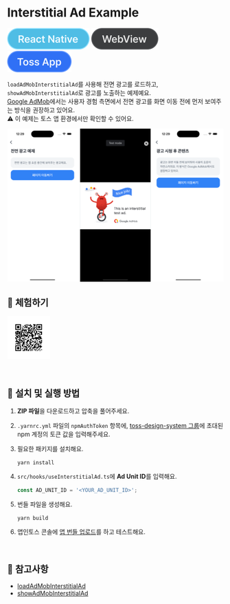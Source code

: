# Interstitial Ad Example

![React Native](../assets/tags/tag-react-native.svg)
![WebView](../assets/tags/tag-webview.svg)
![Toss App](../assets/tags/tag-toss-app.svg)

`loadAdMobInterstitialAd`를 사용해 전면 광고를 로드하고, `showAdMobInterstitialAd`로 광고를 노출하는 예제예요.  
[Google AdMob](https://support.google.com/admob/answer/6066980?hl=ko)에서는 사용자 경험 측면에서 전면 광고를 화면 이동 전에 먼저 보여주는 방식을 권장하고 있어요.  
⚠️ 이 예제는 토스 앱 환경에서만 확인할 수 있어요.

<img src="../assets/examples/with-interstitial-ad-example-image.png" alt="example image" width="1010px"/>

<br />

## 📲 체험하기

<img src="../assets/qr-codes/with-interstitial-ad-qr-code.svg" ait="qr code" width="100px" />&nbsp;

<br />

## 🚀 설치 및 실행 방법

1. **ZIP 파일**을 다운로드하고 압축을 풀어주세요.

2. `.yarnrc.yml` 파일의 `npmAuthToken` 항목에, [toss-design-system 그룹](https://tossmini-docs.toss.im/tds-react-native/setup-npm/)에 초대된 npm 계정의 토큰 값을 입력해주세요.

3. 필요한 패키지를 설치해요.

   ```
   yarn install
   ```

4. `src/hooks/useInterstitialAd.ts`에 **Ad Unit ID**를 입력해요.

   ```ts
   const AD_UNIT_ID = '<YOUR_AD_UNIT_ID>';
   ```

5. 번들 파일을 생성해요.

   ```
   yarn build
   ```

6. 앱인토스 콘솔에 [앱 번들 업로드](https://developers-apps-in-toss.toss.im/release/overview.html#_1-%E1%84%8B%E1%85%A2%E1%86%B8-%E1%84%87%E1%85%A5%E1%86%AB%E1%84%83%E1%85%B3%E1%86%AF-%E1%84%8B%E1%85%A5%E1%86%B8%E1%84%85%E1%85%A9%E1%84%83%E1%85%B3)를 하고 테스트해요.

<br />

## 📌 참고사항

- [loadAdMobInterstitialAd](https://developers-apps-in-toss.toss.im/bedrock/reference/framework/%EA%B4%91%EA%B3%A0/loadAdMobInterstitialAd.html)
- [showAdMobInterstitialAd](https://developers-apps-in-toss.toss.im/bedrock/reference/framework/%EA%B4%91%EA%B3%A0/showAdMobInterstitialAd.html)
